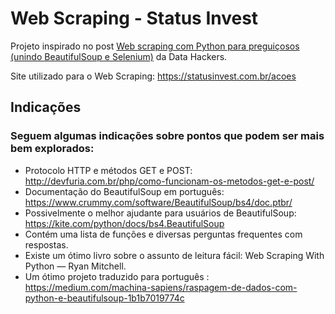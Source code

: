 # Web Scraping - Status Invest

Projeto inspirado no post [Web scraping com Python para preguiçosos (unindo BeautifulSoup e Selenium)](https://medium.com/data-hackers/web-scraping-com-python-para-pregui%C3%A7osos-unindo-beautifulsoup-e-selenium-parte-1-9677fc5e2385) da Data Hackers.

Site utilizado para o Web Scraping: https://statusinvest.com.br/acoes

## Indicações

### Seguem algumas indicações sobre pontos que podem ser mais bem explorados:

- Protocolo HTTP e métodos GET e POST: http://devfuria.com.br/php/como-funcionam-os-metodos-get-e-post/
- Documentação do BeautifulSoup em português: https://www.crummy.com/software/BeautifulSoup/bs4/doc.ptbr/
- Possivelmente o melhor ajudante para usuários de BeautifulSoup: https://kite.com/python/docs/bs4.BeautifulSoup
- Contém uma lista de funções e diversas perguntas frequentes com respostas.
- Existe um ótimo livro sobre o assunto de leitura fácil: Web Scraping With Python — Ryan Mitchell.
- Um ótimo projeto traduzido para português : https://medium.com/machina-sapiens/raspagem-de-dados-com-python-e-beautifulsoup-1b1b7019774c
